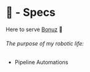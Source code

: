 # 🤖 - Specs

Here to serve [Bonuz](https://bonuz.market) 🫡

###### The purpose of my robotic life:
- Pipeline Automations

